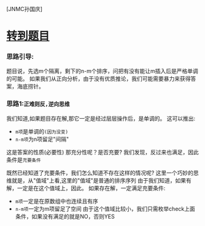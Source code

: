 [JNMC孙国庆]
# [转到题目](https://ac.nowcoder.com/acm/contest/99458/E)

### 思路引导:

题目说，先选m个隔离，剩下的n-m个排序，问把有没有能让m插入后是严格单调的可能。
如果我们从正向分析，由于没有优质推论，我们可能需要暴力来获得答案，海底捞针。
### 思路1:`正难则反,逆向思维`
我们知道,如果题目存在解,那它一定是经过层层操作后，是单调的。
这可以推出:
- `m项`是单调的`(因为没变)`
- `n-m项`为n项留足"间隔"

这是答案的性质(必要性)
那充分性呢？是否充要?
我们发现，反过来也满足，因此条件是`充要条件`

既然已经知道了充要条件，我们怎么知道不存在这样的情况呢?
这里一个巧妙的思维就是，从"值域"上看,这里的"值域"是普通的排序序列
由于我们知道，如果有解，一定是在这个值域上，因此。
如果存在解，一定满足充要条件:
- `m项`一定是在原数组中也连续且有序
- `n-m项`一定为m项留足了空间
由于这个值域比较小，我们只需枚举check上面条件，如果没有满足的就是NO，否则YES